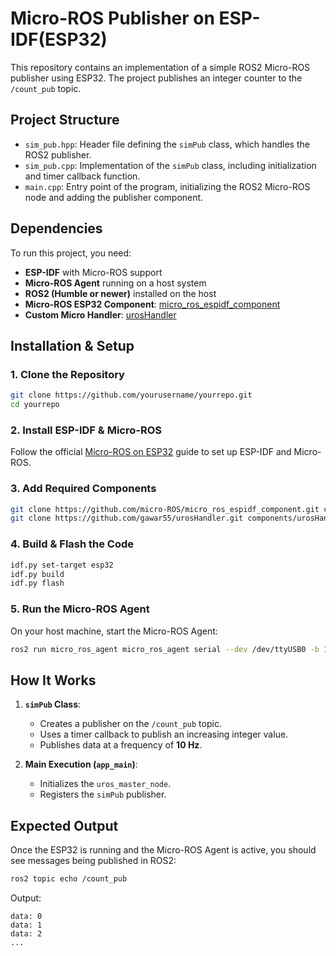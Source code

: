 # Micro-ROS Publisher on ESP-IDF(ESP32)

This repository contains an implementation of a simple ROS2 Micro-ROS publisher using ESP32. The project publishes an integer counter to the `/count_pub` topic.

## Project Structure

- `sim_pub.hpp`: Header file defining the `simPub` class, which handles the ROS2 publisher.
- `sim_pub.cpp`: Implementation of the `simPub` class, including initialization and timer callback function.
- `main.cpp`: Entry point of the program, initializing the ROS2 Micro-ROS node and adding the publisher component.

## Dependencies

To run this project, you need:
- **ESP-IDF** with Micro-ROS support
- **Micro-ROS Agent** running on a host system
- **ROS2 (Humble or newer)** installed on the host
- **Micro-ROS ESP32 Component**: [micro_ros_espidf_component](https://github.com/micro-ROS/micro_ros_espidf_component.git)
- **Custom Micro Handler**: [urosHandler](https://github.com/gawar55/urosHandler.git)

## Installation & Setup

### 1. Clone the Repository
```sh
git clone https://github.com/yourusername/yourrepo.git
cd yourrepo
```

### 2. Install ESP-IDF & Micro-ROS
Follow the official [Micro-ROS on ESP32](https://micro.ros.org/docs/tutorials/core/first_application_esp32/) guide to set up ESP-IDF and Micro-ROS.

### 3. Add Required Components
```sh
git clone https://github.com/micro-ROS/micro_ros_espidf_component.git components/micro_ros_espidf_component
git clone https://github.com/gawar55/urosHandler.git components/urosHandler
```

### 4. Build & Flash the Code
```sh
idf.py set-target esp32
idf.py build
idf.py flash
```

### 5. Run the Micro-ROS Agent
On your host machine, start the Micro-ROS Agent:
```sh
ros2 run micro_ros_agent micro_ros_agent serial --dev /dev/ttyUSB0 -b 115200
```

## How It Works

1. **`simPub` Class**:
   - Creates a publisher on the `/count_pub` topic.
   - Uses a timer callback to publish an increasing integer value.
   - Publishes data at a frequency of **10 Hz**.

2. **Main Execution (`app_main`)**:
   - Initializes the `uros_master_node`.
   - Registers the `simPub` publisher.

## Expected Output
Once the ESP32 is running and the Micro-ROS Agent is active, you should see messages being published in ROS2:
```sh
ros2 topic echo /count_pub
```
Output:
```
data: 0
data: 1
data: 2
...
```
